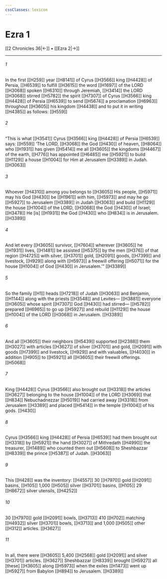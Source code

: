 ```yaml
---
cssClasses: lexicon
---
```


# Ezra 1

[[2 Chronicles 36|←]] • [[Ezra 2|→]]

---

###### 1
In the first [[H259]] year [[H8141]] of Cyrus [[H3566]] king [[H4428]] of Persia, [[H6539]] to fulfill [[H3615]] the word [[H1697]] of the LORD [[H3068]] spoken [[H6310]] through Jeremiah, [[H3414]] the LORD [[H3068]] stirred [[H5782]] the spirit [[H7307]] of Cyrus [[H3566]] king [[H4428]] of Persia [[H6539]] to send [[H5674]] a proclamation [[H6963]] throughout [[H3605]] his kingdom [[H4438]] and to put it in writing [[H4385]] as follows: [[H559]]

###### 2
“This is what [[H3541]] Cyrus [[H3566]] king [[H4428]] of Persia [[H6539]] says: [[H559]] ‘The LORD, [[H3068]] the God [[H430]] of heaven, [[H8064]] who [[H1931]] has given [[H5414]] me  all [[H3605]] the kingdoms [[H4467]] of the earth, [[H776]] has appointed [[H6485]] me [[H5921]] to build [[H1129]] a house [[H1004]] for Him  at Jerusalem [[H3389]] in Judah. [[H3063]]

###### 3
Whoever [[H4310]] among you  belongs to [[H3605]] His people, [[H5971]] may his God [[H430]] be [[H1961]] with him, [[H5973]] and may he go [[H5927]] to Jerusalem [[H3389]] in Judah [[H3063]] and build [[H1129]] the house [[H1004]] of the LORD, [[H3068]] the God [[H430]] of Israel; [[H3478]] He [is] [[H1931]] the God [[H430]] who [[H834]] is in Jerusalem. [[H3389]]

###### 4
And let every [[H3605]] survivor, [[H7604]] wherever [[H3605]] he [[H1931]] lives, [[H1481]] be assisted [[H5375]] by the men [[H376]] of that region [[H4725]] with silver, [[H3701]] gold, [[H2091]] goods, [[H7399]] and livestock, [[H929]] along with [[H5973]] a freewill offering [[H5071]] for the house [[H1004]] of God [[H430]] in Jerusalem.’” [[H3389]]

###### 5
So the family [[H1]] heads [[H7218]] of Judah [[H3063]] and Benjamin, [[H1144]] along with the priests [[H3548]] and Levites— [[H3881]] everyone [[H3605]] whose spirit [[H7307]] God [[H430]] had stirred— [[H5782]] prepared [[H6965]] to go up [[H5927]] and rebuild [[H1129]] the house [[H1004]] of the LORD [[H3068]] in Jerusalem. [[H3389]]

###### 6
And all [[H3605]] their neighbors [[H5439]] supported [[H2388]] them [[H3027]] with articles [[H3627]] of silver [[H3701]] and gold, [[H2091]] with goods [[H7399]] and livestock, [[H929]] and with valuables, [[H4030]] in addition [[H905]] to [[H5921]] all [[H3605]] their freewill offerings. [[H5068]]

###### 7
King [[H4428]] Cyrus [[H3566]] also brought out [[H3318]] the articles [[H3627]] belonging to the house [[H1004]] of the LORD [[H3069]] that [[H834]] Nebuchadnezzar [[H5019]] had carried away [[H3318]] from Jerusalem [[H3389]] and placed [[H5414]] in the temple [[H1004]] of his gods. [[H430]]

###### 8
Cyrus [[H3566]] king [[H4428]] of Persia [[H6539]] had them brought out [[H3318]] by [[H5921]] the hand [[H3027]] of Mithredath [[H4990]] the treasurer, [[H1489]] who counted them out [[H5608]] to Sheshbazzar [[H8339]] the prince [[H5387]] of Judah. [[H3063]]

###### 9
This [[H428]] was the inventory: [[H4557]] 30 [[H7970]] gold [[H2091]] basins, [[H105]] 1,000 [[H505]] silver [[H3701]] basins, [[H105]] 29 [[H8672]] silver utensils, [[H4252]]

###### 10
30 [[H7970]] gold [[H2091]] bowls, [[H3713]] 410 [[H702]] matching [[H4932]] silver [[H3701]] bowls, [[H3713]] and 1,000 [[H505]] other [[H312]] articles. [[H3627]]

###### 11
In all, there were [[H3605]] 5,400 [[H2568]] gold [[H2091]] and silver [[H3701]] articles. [[H3627]] Sheshbazzar [[H8339]] brought [[H5927]] all [these] [[H3605]] along [[H5973]] when the exiles [[H1473]] went up [[H5927]] from Babylon [[H894]] to Jerusalem. [[H3389]]

